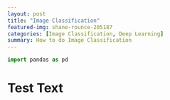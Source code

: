 ```yaml
---
layout: post
title: "Image Classification"
featured-img: shane-rounce-205187
categories: [Image Classification, Deep Learning]
summary: How to do Image Classification
---
```



```python
import pandas as pd
```

# Test Text